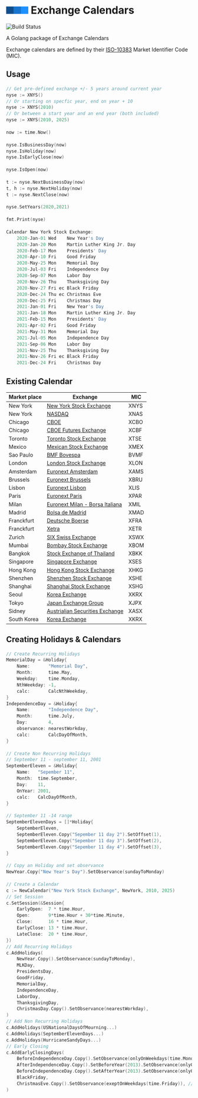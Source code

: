 # ![SCM logo](logo.png) Exchange Calendars

![Build Status](https://github.com/scmhub/calendar/workflows/Build%20and%20Test/badge.svg)

A Golang package of Exchange Calendars

Exchange calendars are defined by their [ISO-10383](https://www.iso20022.org/10383/iso-10383-market-identifier-codes) Market Identifier Code (MIC).

## Usage
```go
// Get pre-defined exchange +/- 5 years around current year
nyse := XNYS()
// Or starting on specfic year, end on year + 10
nyse := XNYS(2010)
// Or between a start year and an end year (both included)
nyse := XNYS(2010, 2025)

now := time.Now()

nyse.IsBusinessDay(now)
nyse.IsHoliday(now)
nyse.IsEarlyClose(now)

nyse.IsOpen(now)

t := nyse.NextBusinessDay(now)
t, h := nyse.NextHoliday(now)
t := nyse.NextClose(now)

nyse.SetYears(2020,2021)

fmt.Print(nyse)

Calendar New York Stock Exchange:
	2020-Jan-01 Wed    New Year's Day
	2020-Jan-20 Mon    Martin Luther King Jr. Day
	2020-Feb-17 Mon    Presidents' Day
	2020-Apr-10 Fri    Good Friday
	2020-May-25 Mon    Memorial Day
	2020-Jul-03 Fri    Independence Day
	2020-Sep-07 Mon    Labor Day
	2020-Nov-26 Thu    Thanksgiving Day
	2020-Nov-27 Fri ec Black Friday
	2020-Dec-24 Thu ec Christmas Eve
	2020-Dec-25 Fri    Christmas Day
	2021-Jan-01 Fri    New Year's Day
	2021-Jan-18 Mon    Martin Luther King Jr. Day
	2021-Feb-15 Mon    Presidents' Day
	2021-Apr-02 Fri    Good Friday
	2021-May-31 Mon    Memorial Day
	2021-Jul-05 Mon    Independence Day
	2021-Sep-06 Mon    Labor Day
	2021-Nov-25 Thu    Thanksgiving Day
	2021-Nov-26 Fri ec Black Friday
	2021-Dec-24 Fri    Christmas Day

```
## Existing Calendar
| Market place   | Exchange                                                                                 | MIC      |
| -------------- | ---------------------------------------------------------------------------------------- | -------- |
| New York       | [New York Stock Exchange](https://www.nyse.com/index)                                    | XNYS     |
| New York       | [NASDAQ](https://www.nasdaq.com/)                                                        | XNAS     |
| Chicago        | [CBOE](http://markets.cboe.com)                                                          | XCBO     |
| Chicago        | [CBOE Futures Exchange](http://www.cfe.cboe.com)                                         | XCBF     |
| Toronto        | [Toronto Stock Exchange](https://www.tsx.com/)                                           | XTSE     |
| Mexico         | [Mexican Stock Exchange](https://www.bmv.com.mx)                                         | XMEX     |
| Sao Paulo      | [BMF Bovespa](http://www.b3.com.br/en_us/)                                               | BVMF     |
| London         | [London Stock Exchange](https://www.londonstockexchange.com)                             | XLON     |
| Amsterdam      | [Euronext Amsterdam](http://www.euronext.com)                                            | XAMS     |
| Brussels       | [Euronext Brussels](http://www.euronext.com)                                             | XBRU     |
| Lisbon         | [Euronext Lisbon](http://www.euronext.com)                                               | XLIS     |
| Paris          | [Euronext Paris](http://www.euronext.com)                                                | XPAR     |
| Milan          | [Euronext Milan - Borsa Italiana](http://www.borsaitaliana.it)                           | XMIL     |
| Madrid         | [Bolsa de Madrid](http://www.bolsamadrid.es)                                             | XMAD     |
| Franckfurt     | [Deutsche Boerse](http://www.deutsche-boerse.com)                                        | XFRA     |
| Franckfurt     | [Xetra](http://www.deutsche-boerse.com)                                                  | XETR     |
| Zurich         | [SIX Swiss Exchange](http://www.six-group.com/en/site/exchanges.html)                    | XSWX     |
| Mumbai         | [Bombay Stock Exchange](https://www.bseindia.com)                                        | XBOM     |
| Bangkok        | [Stock Exchange of Thailand](http://www.set.or.th/set/mainpage.do)                       | XBKK     |
| Singapore      | [Singapore Exchange](https://www.sgx.com)                                                | XSES     |
| Hong Kong      | [Hong Kong Stock Exchange](https://www.hkex.com.hk/index.html)                           | XHKG     |
| Shenzhen       | [Shenzhen Stock Exchange](http://www.szse.cn/English/index.html)                         | XSHE     |
| Shanghai       | [Shanghai Stock Exchange](http://www.sse.com.cn/sseportal/en/home/home.html)             | XSHG     |
| Seoul          | [Korea Exchange](http://eng.krx.co.kr)                                                   | XKRX     |
| Tokyo          | [Japan Exchange Group](https://www.jpx.co.jp/english/)                                   | XJPX     |
| Sidney         | [Austrialian Securities Exchange](https://www.asx.com.au/)                               | XASX     |
| South Korea    | [Korea Exchange](http://global.krx.co.kr)                                                | XKRX     |

<!---
| Chile          | [Santiago Stock Exchange](http://inter.bolsadesantiago.com/sitios/en/Paginas/home.aspx)  | XSGO     |
| Colombia       | [Colombia Securities Exchange](https://www.bvc.com.co/nueva/index_en.html)               | XBOG     |
| Peru           | [Lima Stock Exchange](https://www.bvl.com.pe)                                            | XLIM     |
| Iceland        | [Iceland Stock Exchange](http://www.nasdaqomxnordic.com/)                                | XICE     |
| Ireland        | [Irish Stock Exchange](http://www.ise.ie/)                                               | XDUB     |
| Denmark        | [Copenhagen Stock Exchange](http://www.nasdaqomxnordic.com/)                             | XCSE     |
| Finland        | [Helsinki Stock Exchange](http://www.nasdaqomxnordic.com/)                               | XHEL     |
| Sweden         | [Stockholm Stock Exchange](http://www.nasdaqomxnordic.com/)                              | XSTO     |
| Norway         | [Oslo Stock Exchange](https://www.oslobors.no/ob_eng/)                                   | XOSL     |
| Austria        | [Wiener Borse](https://www.wienerborse.at/en/)                                           | XWBO     |
| Czech Republic | [Prague Stock Exchange](https://www.pse.cz/en/)                                          | XPRA     |
| Hungary        | [Budapest Stock Exchange](https://bse.hu/)                                               | XBUD     |
| Poland         | [Poland Stock Exchange](http://www.gpw.pl)                                               | XWAR     |
| Greece         | [Athens Stock Exchange](http://www.helex.gr/)                                            | ASEX     |
| Turkey         | [Istanbul Stock Exchange](https://www.borsaistanbul.com/en/)                             | XIST     |
| Russia         | [Moscow Exchange](https://www.moex.com/en/)                                              | XMOS     |
| South Africa   | [Johannesburg Stock Exchange](https://www.jse.co.za/z)                                   | XJSE     |
| Malaysia       | [Malaysia Stock Exchange](http://www.bursamalaysia.com/market/)                          | XKLS     |
| Philippines    | [Philippine Stock Exchange](https://www.pse.com.ph/stockMarket/home.html)                | XPHS     |
| New Zealand    | [New Zealand Exchange](https://www.nzx.com/)                                             | XNZE     |
--->

## Creating Holidays & Calendars

```go
// Create Recurring Holidays
MemorialDay = &Holiday{
    Name:       "Memorial Day",
    Month:      time.May,
    Weekday:    time.Monday,
    NthWeekday: -1,
    calc:       CalcNthWeekday,
}
IndependenceDay = &Holiday{
    Name:       "Independence Day",
    Month:      time.July,
    Day:        4,
    observance: nearestWorkday,
    calc:       CalcDayOfMonth,
}

// Create Non Recurring Holidays
// September 11 - september 11, 2001
SeptemberEleven = &Holiday{
    Name:   "Sepember 11",
    Month:  time.September,
    Day:    11,
    OnYear: 2001,
    calc:   CalcDayOfMonth,
}

// September 11 -14 range
SeptemberElevenDays = []*Holiday{
    SeptemberEleven,
    SeptemberEleven.Copy("Sepember 11 day 2").SetOffset(1),
    SeptemberEleven.Copy("Sepember 11 day 3").SetOffset(2),
    SeptemberEleven.Copy("Sepember 11 day 4").SetOffset(3),
}

// Copy an Holiday and set observance
NewYear.Copy("New Year's Day").SetObservance(sundayToMonday)

// Create a Calendar
c := NewCalendar("New York Stock Exchange", NewYork, 2010, 2025)
// Set Session
c.SetSession(&Session{
    EarlyOpen:  7 * time.Hour,
    Open:       9*time.Hour + 30*time.Minute,
    Close:      16 * time.Hour,
    EarlyClose: 13 * time.Hour,
    LateClose:  20 * time.Hour,
})
// Add Recurring Holidays
c.AddHolidays(
    NewYear.Copy().SetObservance(sundayToMonday),
    MLKDay,
    PresidentsDay,
    GoodFriday,
    MemorialDay,
    IndependenceDay,
    LaborDay,
    ThanksgivingDay,
    ChristmasDay.Copy().SetObservance(nearestWorkday),
)
// Add Non Recurring Holidays
c.AddHolidays(USNationalDaysOfMourning...)
c.AddHolidays(SeptemberElevenDays...)
c.AddHolidays(HurricaneSandyDays...)
// Early Closing
c.AddEarlyClosingDays(
    BeforeIndependenceDay.Copy().SetObservance(onlyOnWeekdays(time.Monday, time.Tuesday, time.Thursday)),
    AfterIndependenceDay.Copy().SetBeforeYear(2013).SetObservance(onlyOnWeekdays(time.Friday)),
    BeforeIndependenceDay.Copy().SetAfterYear(2013).SetObservance(onlyOnWeekdays(time.Wednesday)),
    BlackFriday,
    ChristmasEve.Copy().SetObservance(exeptOnWeekdays(time.Friday)), // Overlap Christmas day observance if friday
)

```